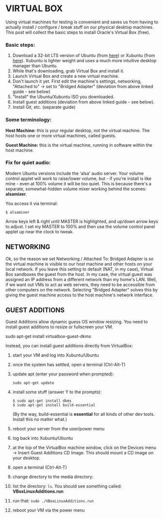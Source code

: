 # VIRTUAL BOX

Using virtual machines for testing is convenient and saves us from having to actually install / configure / break stuff on our physical desktop machines.  This post will collect the basic steps to install Oracle's Virtual Box (free).

### Basic steps:

1. Download a 32-bit LTS version of Ubuntu (from [here][1]) or Xubuntu (from [here][2]).  Xubuntu is lighter weight and uses a much more intuitive desktop manager than Ubuntu.
2. While that's downloading, grab Virtual Box and install it.
3. Launch Virtual Box and create a new virtual machine.
4. Don't launch it yet.  First edit the machine's settings, networking, "Attached to" -> set to "Bridged Adapter" (deviation from above linked guide - see below)
5. "Install" the Ubuntu/Xubuntu ISO you downloaded.
6. Install guest additions (deviation from above linked guide - see below).
7. Install Git, etc. (separate guide)

### Some terminology:
**Host Machine:** this is your regular desktop, not the virtual machine.  The host hosts one or more virtual machines, called guests.

**Guest Machine:** this is the virtual machine, running in software within the host machine.

### Fix for quiet audio:
Modern Ubuntu versions include the 'alsa' audio server.  Your volume control applet will work to raise/lower volume, but - if you're install is like mine - even at 100% volume it will be too quiet.  This is because there's a separate, somewhat-hidden volume mixer working behind the scenes: **alsamixer**.

You access it via terminal:

`$ alsamixer`

Arrow keys left & right until MASTER is highlighted, and up/down arrow keys to adjust.  I set my MASTER to 100% and then use the volume control panel applet up near the clock to tweak.


## NETWORKING

Ok, so the reason we set Networking / Attached To: Bridged Adapter is so the virtual machine is visible to our host machine and other hosts on your local network.  If you leave this setting to default (NAT, in my case), Virtual Box sandboxes the guest from the host.  In my case, the virtual guest was assigned an IP address from a different network than my home's LAN.  Well, if we want out VMs to act as web servers, they need to be accessible from other computers on the network.  Selecting "Bridged Adapter" solves this by giving the guest machine access to the host machine's network interface.

## GUEST ADDITIONS

Guest Additions allow dynamic guess OS window resizing.  You need to install guest additions to resize or fullscreen your VM.

sudo apt-get install virtualbox-guest-dkms

Instead, you can install guest additions directly from VirtualBox:

1. start your VM and log into Xubuntu/Ubuntu

2. once the system has settled, open a terminal (Ctrl-Alt-T)

3. update apt (enter your password when prompted):

    `sudo apt-get update`

4. install some stuff (answer Y to the prompts):

    ```
    $ sudo apt-get install dkms
    $ sudo apt-get install build-essential
    ```

    (By the way, build-essential is **essential** for all kinds of other dev tools.  Install this no matter what.)

5. reboot your server from the user/power menu

6. log back into Xubuntu/Ubuntu

7. at the top of the VirtualBox machine window, click on the Devices menu -> Insert Guest Additions CD Image. This should mount a CD image on your desktop.

8. open a terminal (Ctrl-Alt-T)

9. change directory to the media directory:

10. list the directory: `ls`.  You should see something called: **VBoxLinuxAdditions.run**

11. run that: `sudo ./VBoxLinuxAdditions.run`

12. reboot your VM via the power menu

[1]: http://www.ubuntu.com/download/desktop
[2]: http://xubuntu.org/getxubuntu/
